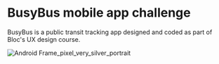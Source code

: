# BusyBus mobile app challenge

BusyBus is a public transit tracking app designed and coded as part of Bloc's UX design course.

![Android Frame_pixel_very_silver_portrait](https://user-images.githubusercontent.com/44932558/65362059-45f06980-dbc3-11e9-8880-2a63d8d3bdaf.png)
